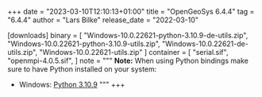 +++
date = "2023-03-10T12:10:13+01:00"
title = "OpenGeoSys 6.4.4"
tag = "6.4.4"
author = "Lars Bilke"
release_date = "2022-03-10"

[downloads]
binary = [
    "Windows-10.0.22621-python-3.10.9-de-utils.zip",
    "Windows-10.0.22621-python-3.10.9-utils.zip",
    "Windows-10.0.22621-de-utils.zip",
    "Windows-10.0.22621-utils.zip"
]
container = [
    "serial.sif",
    "openmpi-4.0.5.sif",
]
note = """
**Note:** When using Python bindings make sure to have Python installed on your system:

- Windows: [Python 3.10.9](https://www.python.org/ftp/python/3.10.9/python-3.10.9-amd64.exe)
"""
+++
